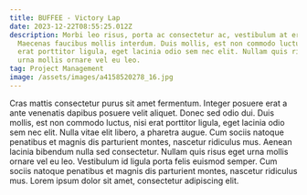 ```yaml
---
title: BUFFEE - Victory Lap
date: 2023-12-22T08:55:25.012Z
description: Morbi leo risus, porta ac consectetur ac, vestibulum at eros.
  Maecenas faucibus mollis interdum. Duis mollis, est non commodo luctus, nisi
  erat porttitor ligula, eget lacinia odio sem nec elit. Nullam quis risus eget
  urna mollis ornare vel eu leo.
tag: Project Management
image: /assets/images/a4158520278_16.jpg
---
```


Cras mattis consectetur purus sit amet fermentum. Integer posuere erat a ante venenatis dapibus posuere velit aliquet. Donec sed odio dui. Duis mollis, est non commodo luctus, nisi erat porttitor ligula, eget lacinia odio sem nec elit. Nulla vitae elit libero, a pharetra augue. Cum sociis natoque penatibus et magnis dis parturient montes, nascetur ridiculus mus. Aenean lacinia bibendum nulla sed consectetur. Nullam quis risus eget urna mollis ornare vel eu leo. Vestibulum id ligula porta felis euismod semper. Cum sociis natoque penatibus et magnis dis parturient montes, nascetur ridiculus mus. Lorem ipsum dolor sit amet, consectetur adipiscing elit.